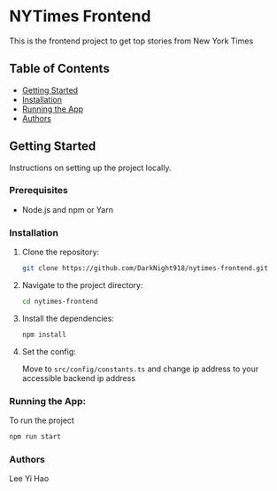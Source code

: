 # NYTimes Frontend

This is the frontend project to get top stories from New York Times

## Table of Contents

- [Getting Started](#getting-started)
- [Installation](#installation)
- [Running the App](#running-the-app)
- [Authors](#authors)

## Getting Started

Instructions on setting up the project locally.

### Prerequisites

- Node.js and npm or Yarn

### Installation

1. Clone the repository:

   ```bash
   git clone https://github.com/DarkNight918/nytimes-frontend.git
   ```

2. Navigate to the project directory:

   ```bash
   cd nytimes-frontend
   ```

3. Install the dependencies:

   ```bash
   npm install
   ```

4. Set the config:

   Move to `src/config/constants.ts` and change ip address to your accessible backend ip address

### Running the App:

To run the project

```bash
npm run start
```

### Authors

Lee Yi Hao
